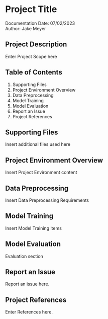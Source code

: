 # Project Title
Documentation Date: 07/02/2023 <br>
Author: Jake Meyer

## Project Description
Enter Project Scope here

## Table of Contents
<ol>
    <li>Supporting Files
    <li>Project Environment Overview
    <li>Data Preprocessing 
    <li>Model Training 
    <li>Model Evaluation
    <li>Report an Issue
    <li>Project References
</ol>

## Supporting Files
Insert additional files used here

## Project Environment Overview
Insert Project Environment content

## Data Preprocessing
Insert Data Preprocessing Requirements

## Model Training
Insert Model Training items

## Model Evaluation
Evaluation section

## Report an Issue
Report an issue here.

## Project References
Enter References here.


